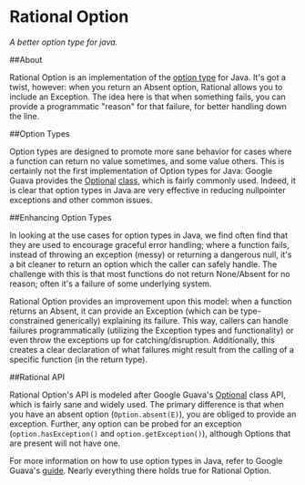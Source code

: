 Rational Option
===============

*A better option type for java.*

##About

Rational Option is an implementation of the [option type](http://en.wikipedia.org/wiki/Option_type) for Java. It's got a twist, however: when you return an Absent option, Rational allows you to include an Exception. The idea here is that when something fails, you can provide a programmatic "reason" for that failure, for better handling down the line. 

##Option Types

Option types are designed to promote more sane behavior for cases where a function can return no value sometimes, and some value others. This is certainly not the first implementation of Option types for Java: Google Guava provides the [Optional](http://code.google.com/p/guava-libraries/wiki/UsingAndAvoidingNullExplained) [class](http://docs.guava-libraries.googlecode.com/git-history/release/javadoc/com/google/common/base/Optional.html), which is fairly commonly used. Indeed, it is clear that option types in Java are very effective in reducing nullpointer exceptions and other common issues. 

##Enhancing Option Types

In looking at the use cases for option types in Java, we find often find that they are used to encourage graceful error handling; where a function fails, instead of throwing an exception (messy) or returning a dangerous null, it's a bit cleaner to return an option which the caller can safely handle. The challenge with this is that most functions do not return None/Absent for no reason; often it's a failure of some underlying system. 

Rational Option provides an improvement upon this model: when a function returns an Absent, it can provide an Exception (which can be type-constrained generically) explaining its failure. This way, callers can handle failures programmatically (utilizing the Exception types and functionality) or even throw the exceptions up for catching/disruption. Additionally, this creates a clear declaration of what failures might result from the calling of a specific function (in the return type). 

##Rational API

Rational Option's API is modeled after Google Guava's [Optional](http://docs.guava-libraries.googlecode.com/git-history/release/javadoc/com/google/common/base/Optional.html) class API, which is fairly sane and widely used. The primary difference is that when you have an absent option (`Option.absent(E)`), you are obliged to provide an exception. Further, any option can be probed for an exception (`option.hasException()` and `option.getException()`), although Options that are present will not have one. 

For more information on how to use option types in Java, refer to Google Guava's [guide](http://code.google.com/p/guava-libraries/wiki/UsingAndAvoidingNullExplained). Nearly everything there holds true for Rational Option. 

